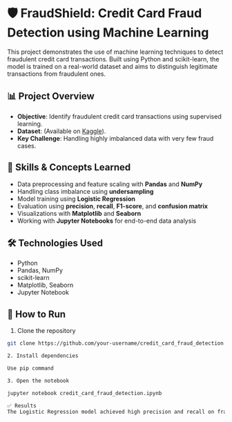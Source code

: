 # 🛡️ FraudShield: Credit Card Fraud Detection using Machine Learning

This project demonstrates the use of machine learning techniques to detect fraudulent credit card transactions. Built using Python and scikit-learn, the model is trained on a real-world dataset and aims to distinguish legitimate transactions from fraudulent ones.

## 📊 Project Overview

- **Objective**: Identify fraudulent credit card transactions using supervised learning.
- **Dataset**: (Available on [Kaggle](https://www.kaggle.com/datasets/mlg-ulb/creditcardfraud)).
- **Key Challenge**: Handling highly imbalanced data with very few fraud cases.

## 🧠 Skills & Concepts Learned

- Data preprocessing and feature scaling with **Pandas** and **NumPy**
- Handling class imbalance using **undersampling**
- Model training using **Logistic Regression**
- Evaluation using **precision**, **recall**, **F1-score**, and **confusion matrix**
- Visualizations with **Matplotlib** and **Seaborn**
- Working with **Jupyter Notebooks** for end-to-end data analysis

## 🛠️ Technologies Used

- Python
- Pandas, NumPy
- scikit-learn
- Matplotlib, Seaborn
- Jupyter Notebook


## 🚀 How to Run

1. Clone the repository  
```bash
git clone https://github.com/your-username/credit_card_fraud_detection.git

2. Install dependencies

Use pip command

3. Open the notebook

jupyter notebook credit_card_fraud_detection.ipynb

✅ Results
The Logistic Regression model achieved high precision and recall on fraudulent transactions by properly balancing the dataset and tuning the model on relevant features.
